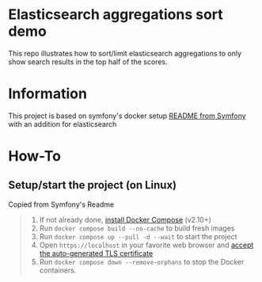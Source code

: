 # Elasticsearch aggregations sort demo
This repo illustrates how to sort/limit elasticsearch aggregations to only show search results in the top half of the scores.

# Information
This project is based on symfony's docker setup [README from Symfony](README_symfony.md) with an addition for elasticsearch

# How-To
## Setup/start the project (on Linux)
Copied from Symfony's Readme

> 1. If not already done, [install Docker Compose](https://docs.docker.com/compose/install/) (v2.10+)
> 2. Run `docker compose build --no-cache` to build fresh images
> 3. Run `docker compose up --pull -d --wait` to start the project
> 4. Open `https://localhost` in your favorite web browser and [accept the auto-generated TLS certificate](https://stackoverflow.com/a/15076602/1352334)
> 5. Run `docker compose down --remove-orphans` to stop the Docker containers.
